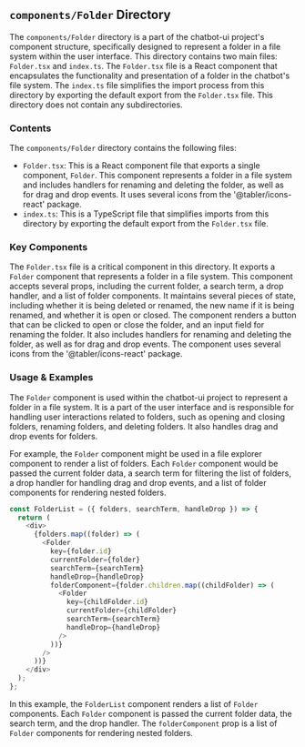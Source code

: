 
## `components/Folder` Directory

The `components/Folder` directory is a part of the chatbot-ui project's component structure, specifically designed to represent a folder in a file system within the user interface. This directory contains two main files: `Folder.tsx` and `index.ts`. The `Folder.tsx` file is a React component that encapsulates the functionality and presentation of a folder in the chatbot's file system. The `index.ts` file simplifies the import process from this directory by exporting the default export from the `Folder.tsx` file. This directory does not contain any subdirectories.

### Contents

The `components/Folder` directory contains the following files:

- `Folder.tsx`: This is a React component file that exports a single component, `Folder`. This component represents a folder in a file system and includes handlers for renaming and deleting the folder, as well as for drag and drop events. It uses several icons from the '@tabler/icons-react' package.
- `index.ts`: This is a TypeScript file that simplifies imports from this directory by exporting the default export from the `Folder.tsx` file.

### Key Components

The `Folder.tsx` file is a critical component in this directory. It exports a `Folder` component that represents a folder in a file system. This component accepts several props, including the current folder, a search term, a drop handler, and a list of folder components. It maintains several pieces of state, including whether it is being deleted or renamed, the new name if it is being renamed, and whether it is open or closed. The component renders a button that can be clicked to open or close the folder, and an input field for renaming the folder. It also includes handlers for renaming and deleting the folder, as well as for drag and drop events. The component uses several icons from the '@tabler/icons-react' package.

### Usage & Examples

The `Folder` component is used within the chatbot-ui project to represent a folder in a file system. It is a part of the user interface and is responsible for handling user interactions related to folders, such as opening and closing folders, renaming folders, and deleting folders. It also handles drag and drop events for folders.

For example, the `Folder` component might be used in a file explorer component to render a list of folders. Each `Folder` component would be passed the current folder data, a search term for filtering the list of folders, a drop handler for handling drag and drop events, and a list of folder components for rendering nested folders.

```typescript
const FolderList = ({ folders, searchTerm, handleDrop }) => {
  return (
    <div>
      {folders.map((folder) => (
        <Folder
          key={folder.id}
          currentFolder={folder}
          searchTerm={searchTerm}
          handleDrop={handleDrop}
          folderComponent={folder.children.map((childFolder) => (
            <Folder
              key={childFolder.id}
              currentFolder={childFolder}
              searchTerm={searchTerm}
              handleDrop={handleDrop}
            />
          ))}
        />
      ))}
    </div>
  );
};
```

In this example, the `FolderList` component renders a list of `Folder` components. Each `Folder` component is passed the current folder data, the search term, and the drop handler. The `folderComponent` prop is a list of `Folder` components for rendering nested folders.
